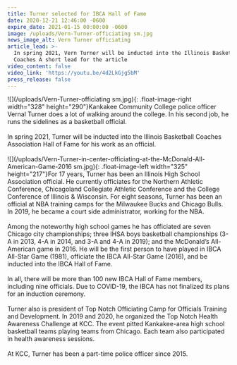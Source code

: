 ```yaml
---
title: Turner selected for IBCA Hall of Fame
date: 2020-12-21 12:46:00 -0600
expire_date: 2021-01-15 00:00:00 -0600
image: /uploads/Vern-Turner-officiating sm.jpg
news_image_alt: Vern Turner officiating
article_lead: >-
  In spring 2021, Vern Turner will be inducted into the Illinois Basketball
  Coaches A short lead for the article
video_content: false
video_link: 'https://youtu.be/4d2LkGjg5bM'
press_release: false
---
```


![](/uploads/Vern-Turner-officiating sm.jpg){: .float-image-right width="328" height="290"}Kankakee Community College police officer Vernal Turner does a lot of walking around the college. In his second job, he runs the sidelines as a basketball official.<br><br>In spring 2021, Turner will be inducted into the Illinois Basketball Coaches Association Hall of Fame for his work as an official.&nbsp;<br><br>![](/uploads/Vern-Turner-in-center-officiating-at-the-McDonald-All-American-Game-2016 sm.jpg){: .float-image-left width="325" height="217"}For 17 years, Turner has been an Illinois High School Association official. He currently officiates for the Northern Athletic Conference, Chicagoland Collegiate Athletic Conference and the College Conference of Illinois & Wisconsin. For eight seasons, Turner has been an official at NBA training camps for the Milwaukee Bucks and Chicago Bulls. In 2019, he became a court side administrator, working for the NBA.<br><br>Among the noteworthy high school games he has officiated are seven Chicago city championships; three IHSA boys basketball championships (3-A in 2013, 4-A in 2014, and 3-A and 4-A in 2019); and the McDonald’s All-American game in 2016. He will be the first person to have played in IBCA All-Star Game (1981), officiate the IBCA All-Star Game (2016), and be inducted into the IBCA Hall of Fame.<br><br>In all, there will be more than 100 new IBCA Hall of Fame members, including nine officials. Due to COVID-19, the IBCA has not finalized its plans for an induction ceremony.<br><br>Turner also is president of Top Notch Officiating Camp for Officials Training and Development. In 2019 and 2020, he organized the Top Notch Health Awareness Challenge at KCC. The event pitted Kankakee-area high school basketball teams playing teams from Chicago. Each team also participated in health awareness sessions.<br><br>At KCC, Turner has been a part-time police officer since 2015.
